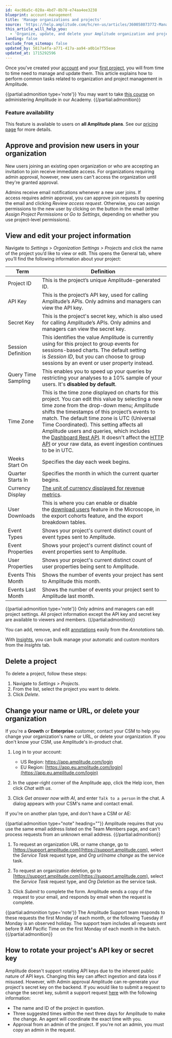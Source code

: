 ```yaml
---
id: 4ac86a5c-028a-4bd7-8b78-e74aa4ee3238
blueprint: account-management
title: 'Manage organizations and projects'
source: 'https://help.amplitude.com/hc/en-us/articles/360058073772-Manage-organizations-and-projects'
this_article_will_help_you:
  - 'Organize, update, and delete your Amplitude organization and projects'
landing: false
exclude_from_sitemap: false
updated_by: 5817a4fa-a771-417a-aa94-a0b1e7f55eae
updated_at: 1715292596
---
```

Once you've created your [account](/docs/get-started/create-a-new-account) and your [first project](/docs/get-started/create-project), you will from time to time need to manage and update them. This article explains how to perform common tasks related to organization and project management in Amplitude.

{{partial:admonition type='note'}}
You may want to take [this course](https://academy.amplitude.com/amplitude-analytics-admin-essentials) on administering Amplitude in our Academy.
{{/partial:admonition}}

### Feature availability

This feature is available to users on **all Amplitude plans**. See our [pricing page](https://amplitude.com/pricing) for more details.

## Approve and provision new users in your organization

New users joining an existing open organization or who are accepting an invitation to join receive immediate access. For organizations requiring admin approval, however, new users can't access the organization until they're granted approval. 

Admins receive email notifications whenever a new user joins. If access requires admin approval, you can approve join requests by opening the email and clicking *Review access request*. Otherwise, you can assign permissions to the new user by clicking on the button in the email (either *Assign Project Permissions* or *Go to Settings*, depending on whether you use project-level permissions).

## View and edit your project information

Navigate to *Settings* > *Organization* *Settings > Projects* and click the name of the project you’d like to view or edit. This opens the General tab, where you’ll find the following information about your project:

| **Term**            | **Definition**                                                                                                                                                                                                                                                                                                                                                                                                                                                                                                                                                                                 |
| ------------------- | ---------------------------------------------------------------------------------------------------------------------------------------------------------------------------------------------------------------------------------------------------------------------------------------------------------------------------------------------------------------------------------------------------------------------------------------------------------------------------------------------------------------------------------------------------------------------------------------------- |
| Project ID          | This is the project’s unique Amplitude-generated ID.                                                                                                                                                                                                                                                                                                                                                                                                                                                                                                                                           |
| API Key             | This is the project’s API key, used for calling Amplitude’s APIs. Only admins and managers can view the API key.                                                                                                                                                                                                                                                                                                                                                                                                                                                                               |
| Secret Key          | This is the project's secret key, which is also used for calling Amplitude’s APIs. Only admins and managers can view the secret key.                                                                                                                                                                                                                                                                                                                                                                                                                                                           |
| Session Definition  | This identifies the value Amplitude is currently using for this project to group events for sessions-based charts. The default setting is *Session ID*, but you can choose to group sessions by an event or user property instead.                                                                                                                                                                                                                                                                                                                                                             |
| Query Time Sampling | This enables you to speed up your queries by restricting your analyses to a 10% sample of your users. It's **disabled by default**.                                                                                                                                                                                                                                                                                                                                                                                                                                                           |
| Time Zone           | This is the time zone displayed on charts for this project. You can edit this value by selecting a new time zone from the drop-down menu; Amplitude shifts the timestamps of this project’s events to match. The default time zone is UTC (Universal Time Coordinated). This setting affects all Amplitude users and queries, which includes the [Dashboard Rest API](https://developers.amplitude.com/docs/dashboard-rest-api). It doesn't affect the [HTTP API](https://developers.amplitude.com/docs/http-api-v2) or your raw data, as event ingestion continues to be in UTC. |
| Weeks Start On      | Specifies the day each week begins.                                                                                                                                                                                                                                                                                                                                                                                                                                                                                                                                                            |
| Quarter Starts In   | Specifies the month in which the current quarter begins.                                                                                                                                                                                                                                                                                                                                                                                                                                                                                                                                       |
| Currency Display    | [The unit of currency displayed for revenue metrics](https://help.amplitude.com/hc/en-us/articles/15581410157339-Change-the-unit-of-currency-your-project-uses-).                                                                                                                                                                                                                                                                                                                                                                                                                              |
| User Downloads      | This is where you can enable or disable the [download users](https://help.amplitude.com/hc/en-us/articles/236032527#download-users) feature in the Microscope, in the export cohorts feature, and the export breakdown tables.                                                                                                                                                                                                                                                                                                                                                                 |
| Event Types         | Shows your project's current distinct count of event types sent to Amplitude.                                                                                                                                                                                                                                                                                                                                                                                                                                                                                                                  |
| Event Properties    | Shows your project's current distinct count of event properties sent to Amplitude.                                                                                                                                                                                                                                                                                                                                                                                                                                                                                                             |
| User Properties     | Shows your project's current distinct count of user properties being sent to Amplitude.                                                                                                                                                                                                                                                                                                                                                                                                                                                                                                        |
| Events This Month   | Shows the number of events your project has sent to Amplitude this month.                                                                                                                                                                                                                                                                                                                                                                                                                                                                                                                      |
| Events Last Month   | Shows the number of events your project sent to Amplitude last month.                                                                                                                                                                                                                                                                                                                                                                                                                                                                                                                          |

{{partial:admonition type='note'}}
Only admins and managers can edit project settings. All project information except the API key and secret key are available to viewers and members.
{{/partial:admonition}}

You can add, remove, and edit [annotations](/docs/analytics/microscope#add-annotation) easily from the *Annotations* tab.

With [Insights](/docs/analytics/insights), you can bulk manage your automatic and custom monitors from the *Insights* tab.

## Delete a project

To delete a project, follow these steps:

1. Navigate to *Settings > Projects*.
2. From the list, select the project you want to delete.
3. Click *Delete*.

## Change your name or URL, or delete your organization

If you're a **Growth** or **Enterprise** customer, contact your CSM to help you change your organization's name or URL, or delete your organization. If you don't know your CSM, use Amplitude's in-product chat.

1. Log in to your account:
   * US Region: [https://app.amplitude.com/login ](https://app.amplitude.com/login)
   * EU Region: [https://app.eu.amplitude.com/login](https://app.eu.amplitude.com/login)

2. In the upper-right corner of the Amplitude app, click the Help icon, then click *Chat with us*.
3. Click *Get answer now with AI*, and enter `Talk to a person` in the chat. A dialog appears with your CSM's name and contact email.

If you're on another plan type, and don't have a CSM or AE:

{{partial:admonition type="note" heading=""}}
Amplitude requires that you use the same email address listed on the Team Members page, and can't process requests from an unknown email address.
{{/partial:admonition}}

1. To request an organization URL or name change, go to [https://support.amplitude.com](https://support.amplitude.com), select the *Service Task* request type, and *Org url/name change* as the service task.

2. To request an organization deletion, go to [https://support.amplitude.com](https://support.amplitude.com), select the *Service Task* request type, and *Org Deletion* as the service task.

3. Click *Submit* to complete the form. Amplitude sends a copy of the request to your email, and responds by email when the request is complete.

{{partial:admonition type='note'}}
The Amplitude Support team responds to these requests the first Monday of each month, or the following Tuesday if Monday is an observed holiday. The support team includes all requests sent before 9 AM Pacific Time on the first Monday of each month in the batch. 
{{/partial:admonition}}

## How to rotate your project's API key or secret key

Amplitude doesn't support rotating API keys due to the inherent public nature of API keys. Changing this key can affect ingestion and data loss if misused. However, with Admin approval Amplitude can re-generate your project's secret key on the backend. If you would like to submit a request to change the secret key, submit a support request [here](https://help.amplitude.com/hc/en-us/requests/new) with the following information: 

* The name and ID of the project in question.
* Three suggested times within the next three days for Amplitude to make the change. An agent will coordinate the exact time with you.
* Approval from an admin of the project. If you're not an admin, you must copy an admin in the request.